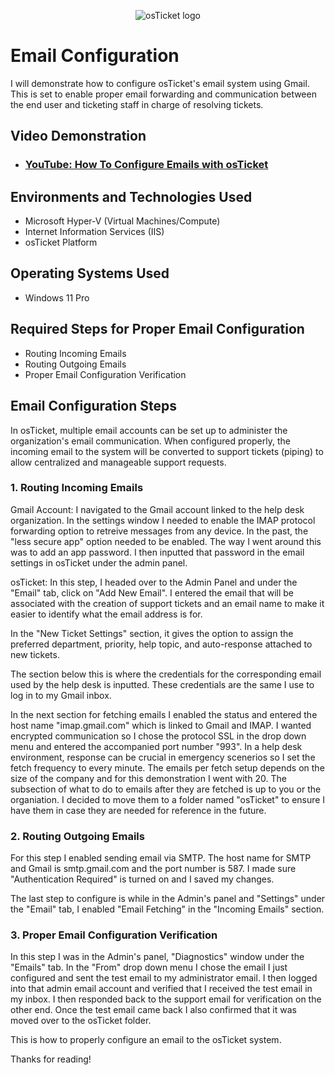 <p align="center">
<img src="https://i.imgur.com/Clzj7Xs.png" alt="osTicket logo"/>
</p>

<h1>Email Configuration</h1>
I will demonstrate how to configure osTicket's email system using Gmail. This is set to enable proper email forwarding and communication between the end user and ticketing staff in charge of resolving tickets. 
<br />


<h2>Video Demonstration</h2>

- ### [YouTube: How To Configure Emails with osTicket](https://www.youtube.com)

<h2>Environments and Technologies Used</h2>

- Microsoft Hyper-V (Virtual Machines/Compute)
- Internet Information Services (IIS)
- osTicket Platform

<h2>Operating Systems Used </h2>

- Windows 11 Pro</b>

<h2>Required Steps for Proper Email Configuration</h2>

- Routing Incoming Emails 
- Routing Outgoing Emails 
- Proper Email Configuration Verification

<h2>Email Configuration Steps</h2>

In osTicket, multiple email accounts can be set up to administer the organization's email communication. When configured properly, the incoming email to the system will be converted to support tickets (piping) to allow centralized and manageable support requests. 

<h3>1. Routing Incoming Emails</h3>

Gmail Account:
I navigated to the Gmail account linked to the help desk organization. In the settings window I needed to enable the IMAP protocol forwarding option to retreive messages from any device. In the past, the "less secure app" option needed to be enabled. The way I went around this was to add an app password. I then inputted that password in the email settings in osTicket under the admin panel. 

osTicket:
In this step, I headed over to the Admin Panel and under the "Email" tab, click on "Add New Email". I entered the email that will be associated with the creation of support tickets and an email name to make it easier to identify what the email address is for. 


In the "New Ticket Settings" section, it gives the option to assign the preferred department, priority, help topic, and auto-response attached to new tickets.


The section below this is where the credentials for the corresponding email used by the help desk is inputted. These credentials are the same I use to log in to my Gmail inbox. 


In the next section for fetching emails I enabled the status and entered the host name "imap.gmail.com" which is linked to Gmail and IMAP. I wanted encrypted communication so I chose the protocol SSL in the drop down menu and entered the accompanied port number "993". In a help desk environment, response can be crucial in emergency scenerios so I set the fetch frequency to every minute. The emails per fetch setup depends on the size of the company and for this demonstration I went with 20. The subsection of what to do to emails after they are fetched is up to you or the organiation. I decided to move them to a folder named "osTicket" to ensure I have them in case they are needed for reference in the future.




<h3>2. Routing Outgoing Emails</h3>

For this step I enabled sending email via SMTP. The host name for SMTP and Gmail is smtp.gmail.com and the port number is 587. I made sure "Authentication Required" is turned on and I saved my changes. 

The last step to configure is while in the Admin's panel and "Settings" under the "Email" tab, I enabled "Email Fetching" in the "Incoming Emails" section. 



<h3>3. Proper Email Configuration Verification</h3>

In this step I was in the Admin's panel, "Diagnostics" window under the "Emails" tab. In the "From" drop down menu I chose the email I just configured and sent the test email to my administrator email. I then logged into that admin email account and verified that I received the test email in my inbox. I then responded back to the support email for verification on the other end. Once the test email came back I also confirmed that it was moved over to the osTicket folder. 


This is how to properly configure an email to the osTicket system. 

Thanks for reading!


